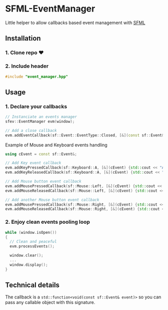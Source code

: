 # SFML-EventManager

Little helper to allow callbacks based event management with [SFML](https://github.com/SFML/SFML)

## Installation

### 1. Clone repo ❤️

### 2. Include header
```cpp
#include "event_manager.hpp"
```

## Usage

### 1. Declare your callbacks
```cpp
// Instanciate an events manager
sfev::EventManager evm(window);
```
```cpp
// Add a close callback
evm.addEventCallback(sf::Event::EventType::Closed, [&](const sf::Event&) {window.close(); });
```

Example of Mouse and Keyboard events handling
```cpp
using cEvent = const sf::Event&;

// Add Key event callback
evm.addKeyPressedCallback(sf::Keyboard::A, [&](cEvent) {std::cout << "A Pressed" << std::endl; });
evm.addKeyReleasedCallback(sf::Keyboard::A, [&](cEvent) {std::cout << "A released" << std::endl; });

// Add Mouse button event callback
evm.addMousePressedCallback(sf::Mouse::Left, [&](cEvent) {std::cout << "Mouse LEFT pressed" << std::endl; });
evm.addMouseReleasedCallback(sf::Mouse::Left, [&](cEvent) {std::cout << "Mouse LEFT released" << std::endl; });

// Add another Mouse button event callback
evm.addMousePressedCallback(sf::Mouse::Right, [&](cEvent) {std::cout << "Mouse RIGHT pressed" << std::endl; });
evm.addMouseReleasedCallback(sf::Mouse::Right, [&](cEvent) {std::cout << "Mouse RIGHT released" << std::endl; });
```

### 2. Enjoy clean events pooling loop
```cpp
while (window.isOpen())
{
  // Clean and peaceful
  evm.processEvents();

  window.clear();
  ...
  window.display();
}
```

## Technical details

The callback is a ```std::function<void(const sf::Event& event)>``` so you can pass any callable object with this signature. 
